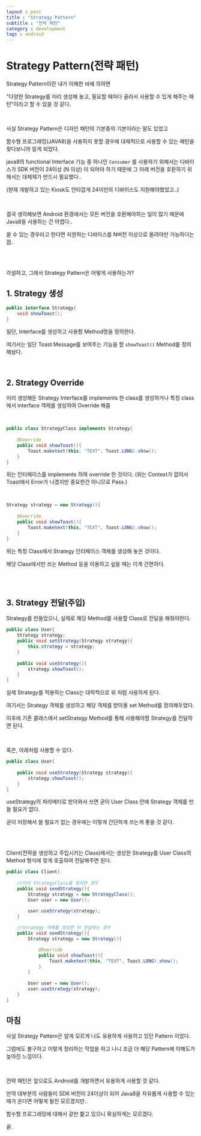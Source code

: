 ```yaml
---
layout : post
title : "Strategy Pattern"
subtitle : "전략 패턴"
category : development
tags : android
---
```


# Strategy Pattern(전략 패턴)

Strategy Pattern이란 내가 이해한 바에 의하면

"다양한 Strategy를 미리 생성해 놓고, 필요할 때마다 골라서 사용할 수 있게 해주는 패턴"이라고 할 수 있을 것 같다.

<br>

사실 Strategy Pattern은 디자인 패턴의 기본중의 기본이라는 말도 있었고

함수형 프로그래밍(JAVA8)을 사용하지 못할 경우에 대체적으로 사용할 수 있는 패턴을 찾다보니까 알게 되었다.

java8의 functional Interface 기능 중 하나인 `Consumer` 를 사용하기 위해서는 디바이스가 SDK 버전이 24이상 (N 이상) 이 되어야 하기 때문에 그 아래 버전을 호환하기 위해서는 대체제가 반드시 필요했다..

(현재 개발하고 있는 Kiosk도 안타깝게 24미만의 디바이스도 지원해야했었고..)

<br>

결국 생각해보면 Android 환경에서는 모든 버전을 호환해야하는 일이 많기 때문에 Java8을 사용하는 건 어렵다..

쓸 수 있는 경우라고 한다면 지원하는 디바이스를 N버전 이상으로 올려야만 가능하다는 점.

<br>

<br>

각설하고, 그래서 Strategy Pattern은 어떻게 사용하는가?



## 1. Strategy 생성

```java
public interface Strategy{
    void showToast();
}
```

일단, Interface를 생성하고 사용함 Method명을 정의한다.

여기서는 일단 Toast Message를 보여주는 기능을 할 `showToast()` Method를 정의해놨다.

<br>

## 2. Strategy Override

미리 생성해둔 Strategy Interface를 implements 한 class를 생성하거나 특정 class에서 interface 객체를 생성하여 Override 해줌

<br>

```java
public class StrategyClass implements Strategy{
    
    @Override
    public void showToast(){
        Toast.maketext(this, "TEXT", Toast.LONG).show();
    }
}
```

위는 인터페이스를 implements 하여 override 한 것이다. (위는 Context가 없어서 Toast에서 Error가 나겠지만 중요한건 아니므로 Pass.)

<br>

```java
Strategy strategy = new Strategy(){
    
    @Override
    public void showToast(){
        Toast.maketext(this, "TEXT", Toast.LONG).show();
    }
}
```

위는 특정 Class에서 Strategy 인터페이스 객체를 생성해 놓은 것이다.

해당 Class에서만 쓰는 Method 등을 이용하고 싶을 때는 이게 간편하다.

<br>

<br>

## 3. Strategy 전달(주입)

Strategy를 만들었으니, 실제로 해당 Method를 사용할 Class로 전달을 해줘야한다.

```java
public class User{
    Strategy strategy;
    public void setStrategy(Strategy strategy){
        this.strategy = strategy;
    }
    
    public void useStrategy(){
        strategy.showToast();
    }
}
```

실제 Strategy를 적용하는 Class는 대략적으로 위 처럼 사용하게 된다.

여기서는 Strategy 객체를 생성하고 해당 객체를 받아올 set Method를 정의해두었다.

이후에 기존 클래스에서 setStrategy Method를 통해 사용해야할 Strategy를 전달하면 된다.

<br>

혹은, 아래처럼 사용할 수 있다.

```java
public class User{
   
    public void useStrategy(Strategy strategy){
        strategy.showToast();
    }
}
```

useStrategy의 파라메터로 받아와서 쓰면 굳이 User Class 안에 Strategy 객체를 만들 필요가 없다.

굳이 저장해서 쓸 필요가 없는 경우에는 이렇게 간단하게 쓰는게 좋을 것 같다.

<br>

<br>

Client(전략을 생성하고 주입시키는 Class)에서는 생성한 Strategy를 User Class의 Method 형식에 맞게 호출하여 전달해주면 된다.

```java
public class Client{
    
    //미리 StrategyClass를 정의한 경우
    public void sendStrategy(){
        Strategy strategy = new StrategyClass();
        User user = new User();

        user.useStrategy(strategy);
	}
    
    //Strategy 객체를 생성한 뒤 전달하는 경우
    public void sendStrategy(){
        Strategy strategy = new Strategy(){

            @Override
            public void showToast(){
                Toast.maketext(this, "TEXT", Toast.LONG).show();
            }
        }
        
        User user = new User();
        user.useStrategy(strategy);
    }
}
```





## 마침

사실 Strategy Pattern은 알게 모르게 나도 유용하게 사용하고 있던 Pattern 이었다.

그럼에도 불구하고 이렇게 정리하는 작업을 하고 나니 조금 더 해당 Pattern에 이해도가 높아진 느낌이다.

<br>

전략 패턴은 앞으로도 Android를 개발하면서 유용하게 사용할 것 같다.

만약 대부분의 사람들이 SDK 버전이 24이상이 되어 Java8을 자유롭게 사용할 수 있는 때가 온다면 어떻게 될진 모르겠지만..

함수형 프로그래밍에 대해서 겉만 핥고 있으니 확실하게는 모르겠다.



끝.